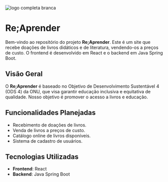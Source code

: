 ![logo completa branca](https://github.com/Re-Aprender/.github/assets/65189430/c611af9a-351f-4889-b65e-b7f19229576b)

# Re;Aprender

Bem-vindo ao repositório do projeto **Re;Aprender**. Este é um site que recebe doações de livros didáticos e de literatura, vendendo-os a preços de custo. O frontend é desenvolvido em React e o backend em Java Spring Boot.

## Visão Geral

O **Re;Aprender** é baseado no Objetivo de Desenvolvimento Sustentável 4 (ODS 4) da ONU, que visa garantir educação inclusiva e equitativa de qualidade. Nosso objetivo é promover o acesso a livros e educação.

## Funcionalidades Planejadas

- Recebimento de doações de livros.
- Venda de livros a preços de custo.
- Catálogo online de livros disponíveis.
- Sistema de cadastro de usuários.

## Tecnologias Utilizadas

- **Frontend**: React
- **Backend**: Java Spring Boot
